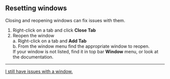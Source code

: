 ## Resetting windows
Closing and reopening windows can fix issues with them.  
1. Right-click on a tab and click **Close Tab**
2. Reopen the window  
    a. Right-click on a tab and **Add Tab**   
    b. From the window menu find the appropriate window to reopen.  
       If your window is not listed, find it in top bar **Window** menu, or look at the documentation.

---
[I still have issues with a window.](Resetting%20Layout.md)